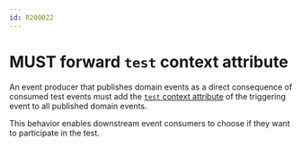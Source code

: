 ```yaml
---
id: R200022
---
```


# MUST forward `test` context attribute

An event producer that publishes domain events as a direct consequence of consumed test events must add the [`test` context attribute](./may-use-test-extension.md) of the triggering event to all published domain events.

This behavior enables downstream event consumers to choose if they want to participate in the test.

